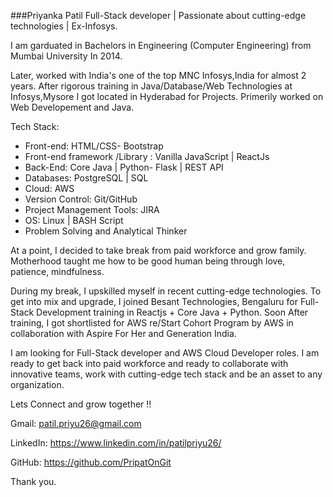 ###Priyanka Patil
Full-Stack developer | Passionate about cutting-edge technologies | Ex-Infosys.


I am garduated in Bachelors in Engineering (Computer Engineering) from Mumbai University In 2014.

Later, worked with India's one of the top MNC Infosys,India for almost 2 years. After rigorous training in Java/Database/Web Technologies at Infosys,Mysore I got located in Hyderabad for Projects.
Primerily worked on Web Developement and Java.

Tech Stack:
* Front-end: HTML/CSS- Bootstrap
* Front-end framework /Library : Vanilla JavaScript | ReactJs
* Back-End: Core Java | Python- Flask | REST API
* Databases: PostgreSQL | SQL
* Cloud: AWS
* Version Control: Git/GitHub
* Project Management Tools: JIRA
* OS: Linux | BASH Script
* Problem Solving and Analytical Thinker

At a point, I decided to take break from paid workforce and grow family. Motherhood taught me how to be good human being through love, patience, mindfulness.

During my break, I upskilled myself in recent cutting-edge technologies. To get into mix and upgrade, I joined Besant Technologies, Bengaluru for Full-Stack Development training in Reactjs + Core Java + Python.
Soon After training, I got shortlisted for AWS re/Start Cohort Program by AWS in collaboration with Aspire For Her and Generation India.

I am looking for Full-Stack developer and AWS Cloud Developer roles. I am ready to get back into paid workforce and ready to collaborate with innovative teams, work with cutting-edge tech stack and be an asset to any organization.

Lets Connect and grow together !!

Gmail:    patil.priyu26@gmail.com

LinkedIn: https://www.linkedin.com/in/patilpriyu26/

GitHub:   https://github.com/PripatOnGit

Thank you.

